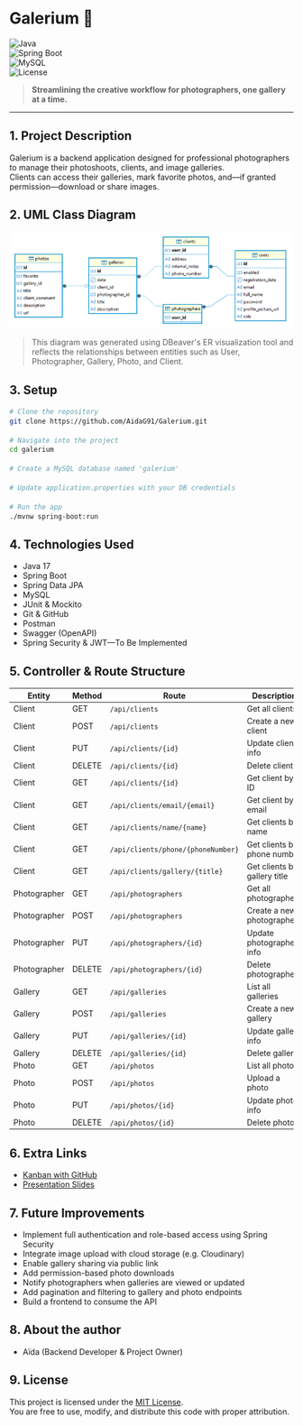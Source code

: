 # Galerium 📸  
![Java](https://img.shields.io/badge/Java-17-blue?logo=java)  
![Spring Boot](https://img.shields.io/badge/Spring_Boot-3.0-green?logo=spring)  
![MySQL](https://img.shields.io/badge/MySQL-Database-orange?logo=mysql)  
![License](https://img.shields.io/badge/License-MIT-lightgrey)

> **Streamlining the creative workflow for photographers, one gallery at a time.**

---

## 1. Project Description  
Galerium is a backend application designed for professional photographers to manage their photoshoots, clients, and 
image galleries.  
Clients can access their galleries, mark favorite photos, and—if granted permission—download or share images.


## 2. UML Class Diagram  
![Class Diagram](./assets/class_diagram_Galerium.png)

> This diagram was generated using DBeaver's ER visualization tool and reflects the relationships between entities 
> such as User, Photographer, Gallery, Photo, and Client.


## 3. Setup  

```bash
# Clone the repository
git clone https://github.com/AidaG91/Galerium.git

# Navigate into the project
cd galerium

# Create a MySQL database named 'galerium'

# Update application.properties with your DB credentials

# Run the app
./mvnw spring-boot:run
```
## 4. Technologies Used  
- Java 17  
- Spring Boot  
- Spring Data JPA
- MySQL
- JUnit & Mockito
- Git & GitHub
- Postman
- Swagger (OpenAPI)
- Spring Security & JWT—To Be Implemented

## 5. Controller & Route Structure  

| Entity       | Method | Route                                 | Description                          |
|--------------|--------|----------------------------------------|--------------------------------------|
| Client       | GET    | `/api/clients`                         | Get all clients                      |
| Client       | POST   | `/api/clients`                         | Create a new client                  |
| Client       | PUT    | `/api/clients/{id}`                    | Update client info                   |
| Client       | DELETE | `/api/clients/{id}`                    | Delete client                        |
| Client       | GET    | `/api/clients/{id}`                    | Get client by ID                     |
| Client       | GET    | `/api/clients/email/{email}`          | Get client by email                  |
| Client       | GET    | `/api/clients/name/{name}`            | Get clients by name                  |
| Client       | GET    | `/api/clients/phone/{phoneNumber}`    | Get clients by phone number          |
| Client       | GET    | `/api/clients/gallery/{title}`        | Get clients by gallery title         |
| Photographer | GET    | `/api/photographers`                  | Get all photographers                |
| Photographer | POST   | `/api/photographers`                  | Create a new photographer            |
| Photographer | PUT    | `/api/photographers/{id}`             | Update photographer info             |
| Photographer | DELETE | `/api/photographers/{id}`             | Delete photographer                  |
| Gallery      | GET    | `/api/galleries`                      | List all galleries                   |
| Gallery      | POST   | `/api/galleries`                      | Create a new gallery                 |
| Gallery      | PUT    | `/api/galleries/{id}`                 | Update gallery info                  |
| Gallery      | DELETE | `/api/galleries/{id}`                 | Delete gallery                       |
| Photo        | GET    | `/api/photos`                         | List all photos                      |
| Photo        | POST   | `/api/photos`                         | Upload a photo                       |
| Photo        | PUT    | `/api/photos/{id}`                    | Update photo info                    |
| Photo        | DELETE | `/api/photos/{id}`                    | Delete photo                         |

## 6. Extra Links  
- [Kanban with GitHub](https://github.com/users/AidaG91/projects/3/)  
- [Presentation Slides](URL)  

## 7. Future Improvements  
- Implement full authentication and role-based access using Spring Security
- Integrate image upload with cloud storage (e.g. Cloudinary)
- Enable gallery sharing via public link
- Add permission-based photo downloads
- Notify photographers when galleries are viewed or updated
- Add pagination and filtering to gallery and photo endpoints
- Build a frontend to consume the API 

## 8. About the author
- Aïda (Backend Developer & Project Owner)

## 9. License

This project is licensed under the [MIT License](https://opensource.org/licenses/MIT).  
You are free to use, modify, and distribute this code with proper attribution.


